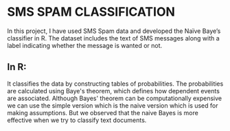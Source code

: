 # SMS SPAM CLASSIFICATION

In this project, I have used SMS Spam data and developed the Naïve Baye’s classifier in R. The dataset includes the text of SMS messages along with a label indicating whether the message is wanted or not.

## In R:
It classifies the data by constructing tables of probabilities. The probabilities are calculated using Baye's theorem, which defines how dependent events are associated. Although Bayes' theorem can be computationally expensive we can use the simple version which is the naive version which is used for making assumptions. But we observed that the naive Bayes is more effective when we try to classify text documents.

